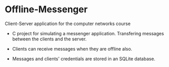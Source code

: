 # Offline-Messenger
Client-Server application for the computer networks course

- C project for simulating a messenger application. Transfering messages between the clients and the server.

- Clients can receive messages when they are offline also.

- Messages and clients' credentials are stored in an SQLite database.
